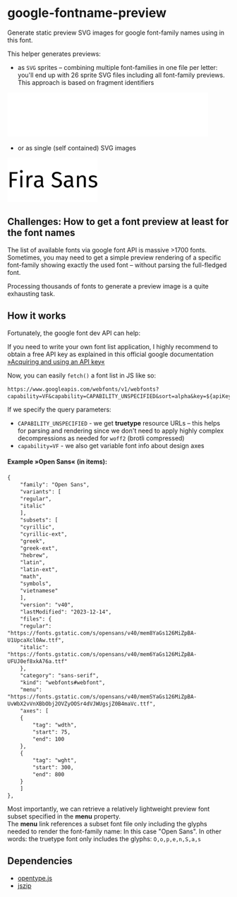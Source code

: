 # google-fontname-preview
Generate static preview SVG images for google font-family names using in this font.  

This helper generates previews:    
* as `SVG` sprites – combining multiple font-families in one file per letter: you'll end up with 26 sprite SVG files including all font-family previews. This approach is based on fragment identifiers  


<img src="preview_images/sprites/o.svg#open-sans" alt="open sans" height="100">


* or as single (self contained) SVG images  


<img src="preview_images/img/fira-sans.svg" alt="fira sans" height="100">



## Challenges: How to get a font preview at least for the font names
The list of available fonts via google font API is massive >1700 fonts.  
Sometimes, you may need to get a simple preview rendering of a specific font-family showing exactly the used font – without parsing the full-fledged font.  

Processing thousands of fonts to generate a preview image is a quite exhausting task.

## How it works 
Fortunately, the google font dev API can help:   

If you need to write your own font list application, I highly recommend to obtain a free API key as explained in this official google documentation  [»Acquiring and using an API key«](https://developers.google.com/fonts/docs/developer_api#APIKey)

Now, you can easily `fetch()` a font list in JS like so:   

```
https://www.googleapis.com/webfonts/v1/webfonts?capability=VF&capability=CAPABILITY_UNSPECIFIED&sort=alpha&key=${apiKey}`
```

If we specify the query parameters:  

* `CAPABILITY_UNSPECIFIED` - we get **truetype** resource URLs – this helps for parsing and rendering since we don't need to apply highly complex decompressions as needed for `woff2` (brotli compressed)  
* `capability=VF` - we also get variable font info about design axes




#### Example »Open Sans« (in items): 

```
{
    "family": "Open Sans",
    "variants": [
    "regular",
    "italic"
    ],
    "subsets": [
    "cyrillic",
    "cyrillic-ext",
    "greek",
    "greek-ext",
    "hebrew",
    "latin",
    "latin-ext",
    "math",
    "symbols",
    "vietnamese"
    ],
    "version": "v40",
    "lastModified": "2023-12-14",
    "files": {
    "regular": "https://fonts.gstatic.com/s/opensans/v40/mem8YaGs126MiZpBA-U1UpcaXcl0Aw.ttf",
    "italic": "https://fonts.gstatic.com/s/opensans/v40/mem6YaGs126MiZpBA-UFUJ0ef8xkA76a.ttf"
    },
    "category": "sans-serif",
    "kind": "webfonts#webfont",
    "menu": "https://fonts.gstatic.com/s/opensans/v40/memSYaGs126MiZpBA-UvWbX2vVnXBbObj2OVZyOOSr4dVJWUgsjZ0B4maVc.ttf",
    "axes": [
    {
        "tag": "wdth",
        "start": 75,
        "end": 100
    },
    {
        "tag": "wght",
        "start": 300,
        "end": 800
    }
    ]
},
```

Most importantly, we can retrieve a relatively lightweight preview  font subset specified in the **menu** property.  
The **menu** link references a subset font file only including the glyphs needed to render the font-family name: In this case "Open Sans". In other words: the truetype font only includes the glyphs: `O,o,p,e,n,S,a,s`


## Dependencies
* [opentype.js](https://github.com/opentypejs/opentype.js)
* [jszip](https://github.com/Stuk/jszip)
